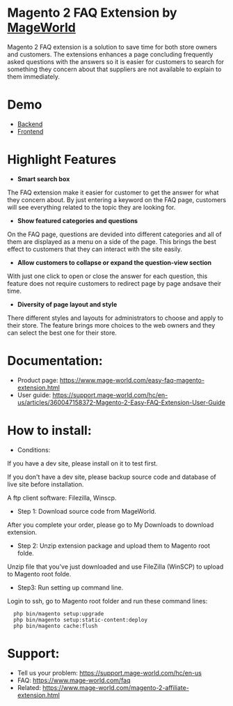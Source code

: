 # Magento 2 FAQ Extension by [MageWorld](https://www.mage-world.com/magento-2-extensions.html)
Magento 2 FAQ extension is a solution to save time for both store owners and customers. The extensions enhances a page concluding frequently asked questions with the answers so it is easier for customers to search for something they concern about that suppliers are not available to explain to them immediately. 
# Demo
* [Backend](https://demo03.mage-world.com/admin/admin/)
* [Frontend](https://demo03.mage-world.com/customer/account/login/)
# Highlight Features
* **Smart search box** 

The FAQ extension make it easier for customer to get the answer for what they concern about. By just entering a keyword on the FAQ page, customers will see everything related to the topic they are looking for. 
* **Show featured categories and questions**

On the FAQ page, questions are devided into different categories and all of them are displayed as a menu on a side of the page. This brings the best effect to customers that they can interact with the site easily. 
* **Allow customers to collapse or expand the question-view section**

With just one click to open or close the answer for each question, this feature does not require customers to redirect page by page andsave their time.
* **Diversity of page layout and style**

There different styles and layouts for administrators to choose and apply to their store. The feature brings more choices to the web owners and they can select the best one for their store.
# Documentation:
* Product page: https://www.mage-world.com/easy-faq-magento-extension.html
* User guide: https://support.mage-world.com/hc/en-us/articles/360047158372-Magento-2-Easy-FAQ-Extension-User-Guide

# How to install: 
* Conditions:

If you have a dev site, please install on it to test first.

If you don't have a dev site, please backup source code and database of live site before installation.

A ftp client software: Filezilla, Winscp.

* Step 1: Download source code from MageWorld.

After you complete your order, please go to My Downloads to download extension.

* Step 2: Unzip extension package and upload them to Magento root folde.

Unzip file that you've just downloaded and use FileZilla (WinSCP) to upload to Magento root folde.

* Step3: Run setting up command line.

Login to ssh, go to Magento root folder and run these command lines:

```
  php bin/magento setup:upgrade
  php bin/magento setup:static-content:deploy
  php bin/magento cache:flush
```
# Support: 
* Tell us your problem: https://support.mage-world.com/hc/en-us
* FAQ: https://www.mage-world.com/faq
* Related: https://www.mage-world.com/magento-2-affiliate-extension.html
